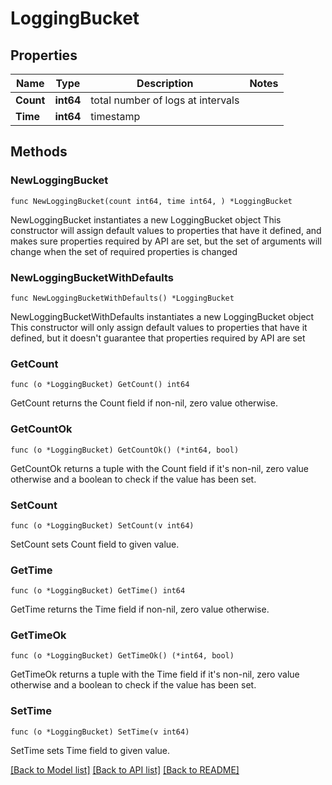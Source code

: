 # LoggingBucket

## Properties

Name | Type | Description | Notes
------------ | ------------- | ------------- | -------------
**Count** | **int64** | total number of logs at intervals | 
**Time** | **int64** | timestamp | 

## Methods

### NewLoggingBucket

`func NewLoggingBucket(count int64, time int64, ) *LoggingBucket`

NewLoggingBucket instantiates a new LoggingBucket object
This constructor will assign default values to properties that have it defined,
and makes sure properties required by API are set, but the set of arguments
will change when the set of required properties is changed

### NewLoggingBucketWithDefaults

`func NewLoggingBucketWithDefaults() *LoggingBucket`

NewLoggingBucketWithDefaults instantiates a new LoggingBucket object
This constructor will only assign default values to properties that have it defined,
but it doesn't guarantee that properties required by API are set

### GetCount

`func (o *LoggingBucket) GetCount() int64`

GetCount returns the Count field if non-nil, zero value otherwise.

### GetCountOk

`func (o *LoggingBucket) GetCountOk() (*int64, bool)`

GetCountOk returns a tuple with the Count field if it's non-nil, zero value otherwise
and a boolean to check if the value has been set.

### SetCount

`func (o *LoggingBucket) SetCount(v int64)`

SetCount sets Count field to given value.


### GetTime

`func (o *LoggingBucket) GetTime() int64`

GetTime returns the Time field if non-nil, zero value otherwise.

### GetTimeOk

`func (o *LoggingBucket) GetTimeOk() (*int64, bool)`

GetTimeOk returns a tuple with the Time field if it's non-nil, zero value otherwise
and a boolean to check if the value has been set.

### SetTime

`func (o *LoggingBucket) SetTime(v int64)`

SetTime sets Time field to given value.



[[Back to Model list]](../README.md#documentation-for-models) [[Back to API list]](../README.md#documentation-for-api-endpoints) [[Back to README]](../README.md)


